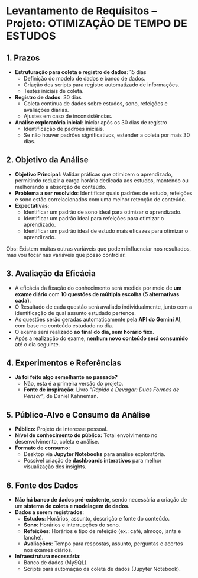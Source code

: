 # **Levantamento de Requisitos – Projeto: OTIMIZAÇÃO DE TEMPO DE ESTUDOS**

## **1. Prazos**
- **Estruturação para coleta e registro de dados**: 15 dias  
  - Definição do modelo de dados e banco de dados.  
  - Criação dos scripts para registro automatizado de informações.  
  - Testes iniciais de coleta.  
- **Registro de dados**: 30 dias  
  - Coleta contínua de dados sobre estudos, sono, refeições e avaliações diárias.  
  - Ajustes em caso de inconsistências.  
- **Análise exploratória inicial**: Iniciar após os 30 dias de registro  
  - Identificação de padrões iniciais.  
  - Se não houver padrões significativos, estender a coleta por mais 30 dias.  
 

## **2. Objetivo da Análise**
- **Objetivo Principal**: Validar práticas que otimizem o aprendizado, permitindo reduzir a carga horária dedicada aos estudos, mantendo ou melhorando a absorção de conteúdo.  
- **Problema a ser resolvido**: Identificar quais padrões de estudo, refeições e sono estão correlacionados com uma melhor retenção de conteúdo.  
- **Expectativas**:  
  - Identificar um padrão de sono ideal para otimizar o aprendizado.
  - Identificar um padrão ideal para refeições para otimizar o aprendizado.
  - Identificar um padrão ideal de estudo mais eficazes para otimizar o aprendizado.
 
Obs: Existem muitas outras variáveis que podem influenciar nos resultados, mas vou focar nas variáveis que posso controlar.

## **3. Avaliação da Eficácia**
- A eficácia da fixação do conhecimento será medida por meio de **um exame diário** com **10 questões de múltipla escolha (5 alternativas cada)**.
- O Resultado de cada questão será avaliado individualmente, junto com a identificação de qual assunto estudado pertence.
- As questões serão geradas automaticamente pela **API do Gemini AI**, com base no conteúdo estudado no dia.  
- O exame será realizado **ao final do dia, sem horário fixo**.  
- Após a realização do exame, **nenhum novo conteúdo será consumido** até o dia seguinte.  


## **4. Experimentos e Referências**
- **Já foi feito algo semelhante no passado?**  
  - Não, esta é a primeira versão do projeto.  
  - **Fonte de inspiração**: Livro *"Rápido e Devagar: Duas Formas de Pensar"*, de Daniel Kahneman.  

## **5. Público-Alvo e Consumo da Análise**
- **Público:** Projeto de interesse pessoal.  
- **Nível de conhecimento do público:** Total envolvimento no desenvolvimento, coleta e análise.  
- **Formato de consumo:**  
  - Desktop via **Jupyter Notebooks** para análise exploratória.  
  - Possível criação de **dashboards interativos** para melhor visualização dos insights.  

## **6. Fonte dos Dados**
- **Não há banco de dados pré-existente**, sendo necessária a criação de um **sistema de coleta e modelagem de dados**.  
- **Dados a serem registrados**:  
  - **Estudos**: Horários, assunto, descrição e fonte do conteúdo.  
  - **Sono**: Horários e interrupções do sono.
  - **Refeições**: Horários e tipo de refeição (ex.: café, almoço, janta e lanche).  
  - **Avaliações**: Tempo para respostas, assunto, perguntas e acertos nos exames diários.  
- **Infraestrutura necessária**:  
  - Banco de dados (MySQL).  
  - Scripts para automação da coleta de dados (Jupyter Notebook).  

